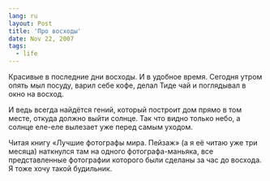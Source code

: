 ```yaml
---
lang: ru
layout: Post
title: 'Про восходы'
date: Nov 22, 2007
tags:
  - life
---
```


Красивые в последние дни восходы. И в удобное время. Сегодня утром опять мыл посуду, варил себе кофе, делал Тиде чай и поглядывал в окно на восход.

И ведь всегда найдётся гений, который построит дом прямо в том месте, откуда должно выйти солнце. Так что видно только небо, а солнце еле-еле вылезает уже перед самым уходом.

Читая книгу «Лучшие фотографы мира. Пейзаж» (а я её читаю уже три месяца) наткнулся там на одного фотографа-маньяка, все представленные фотографии которого были сделаны за час до восхода. Я тоже хочу такой будильник.
